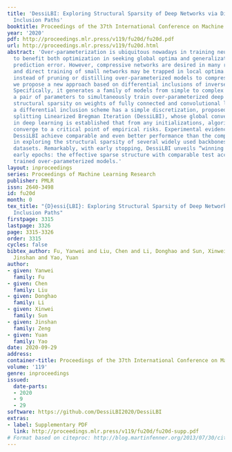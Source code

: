 ```yaml
---
title: 'DessiLBI: Exploring Structural Sparsity of Deep Networks via Differential
  Inclusion Paths'
booktitle: Proceedings of the 37th International Conference on Machine Learning
year: '2020'
pdf: http://proceedings.mlr.press/v119/fu20d/fu20d.pdf
url: http://proceedings.mlr.press/v119/fu20d.html
abstract: 'Over-parameterization is ubiquitous nowadays in training neural networks
  to benefit both optimization in seeking global optima and generalization in reducing
  prediction error. However, compressive networks are desired in many real world applications
  and direct training of small networks may be trapped in local optima. In this paper,
  instead of pruning or distilling over-parameterized models to compressive ones,
  we propose a new approach based on differential inclusions of inverse scale spaces.
  Specifically, it generates a family of models from simple to complex ones that couples
  a pair of parameters to simultaneously train over-parameterized deep models and
  structural sparsity on weights of fully connected and convolutional layers. Such
  a differential inclusion scheme has a simple discretization, proposed as Deep structurally
  splitting Linearized Bregman Iteration (DessiLBI), whose global convergence analysis
  in deep learning is established that from any initializations, algorithmic iterations
  converge to a critical point of empirical risks. Experimental evidence shows that
  DessiLBI achieve comparable and even better performance than the competitive optimizers
  in exploring the structural sparsity of several widely used backbones on the benchmark
  datasets. Remarkably, with early stopping, DessiLBI unveils “winning tickets” in
  early epochs: the effective sparse structure with comparable test accuracy to fully
  trained over-parameterized models.'
layout: inproceedings
series: Proceedings of Machine Learning Research
publisher: PMLR
issn: 2640-3498
id: fu20d
month: 0
tex_title: "{D}essi{LBI}: Exploring Structural Sparsity of Deep Networks via Differential
  Inclusion Paths"
firstpage: 3315
lastpage: 3326
page: 3315-3326
order: 3315
cycles: false
bibtex_author: Fu, Yanwei and Liu, Chen and Li, Donghao and Sun, Xinwei and Zeng,
  Jinshan and Yao, Yuan
author:
- given: Yanwei
  family: Fu
- given: Chen
  family: Liu
- given: Donghao
  family: Li
- given: Xinwei
  family: Sun
- given: Jinshan
  family: Zeng
- given: Yuan
  family: Yao
date: 2020-09-29
address: 
container-title: Proceedings of the 37th International Conference on Machine Learning
volume: '119'
genre: inproceedings
issued:
  date-parts:
  - 2020
  - 9
  - 29
software: https://github.com/DessiLBI2020/DessiLBI
extras:
- label: Supplementary PDF
  link: http://proceedings.mlr.press/v119/fu20d/fu20d-supp.pdf
# Format based on citeproc: http://blog.martinfenner.org/2013/07/30/citeproc-yaml-for-bibliographies/
---
```

